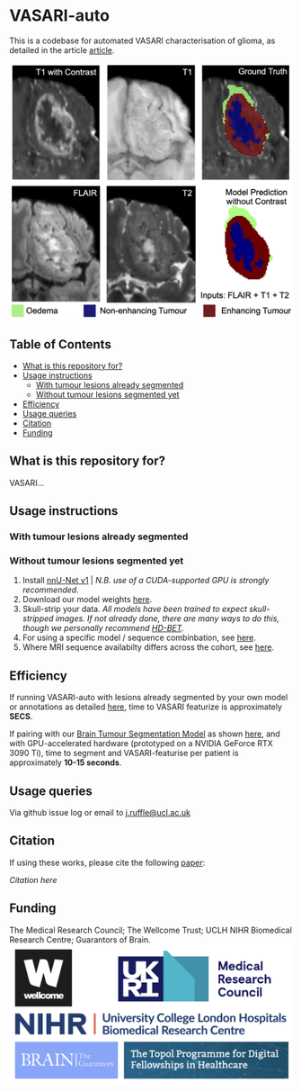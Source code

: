 # VASARI-auto
This is a codebase for automated VASARI characterisation of glioma, as detailed in the article [article](URL).

![Overview](assets/graphical_abstract.jpg)

## Table of Contents
- [What is this repository for?](#what-is-this-repository-for)
- [Usage instructions](#usage-instructions)
  -  [With tumour lesions already segmented](#with-tumour-lesions-already-segmented)
  -  [Without tumour lesions segmented yet](#without-tumour-lesions-segmented-yet)
- [Efficiency](#efficiency)
- [Usage queries](#usage-queries)
- [Citation](#citation)
- [Funding](#funding)

## What is this repository for?
VASARI...

## Usage instructions
### With tumour lesions already segmented

### Without tumour lesions segmented yet
1. Install [nnU-Net v1](https://github.com/MIC-DKFZ/nnUNet/tree/nnunetv1) | *N.B. use of a CUDA-supported GPU is strongly recommended.*
2. Download our model weights [here](https://doi.org/10.5281/zenodo.6782948).
3. Skull-strip your data. *All models have been trained to expect skull-stripped images. If not already done, there are many ways to do this, though we personally recommend [HD-BET](https://github.com/MIC-DKFZ/HD-BET).*
4. For using a specific model / sequence combinbation, see [here](#Using-a-specific-model--sequence-combination).
5. Where MRI sequence availabilty differs across the cohort, see [here](#with-variable-sequence-availability-across-your-cohort).


## Efficiency
If running VASARI-auto with lesions already segmented by your own model or annotations as detailed [here](#with-tumour-lesions-already-segmented), time to VASARI featurize is approximately **SECS**.

If pairing with our [Brain Tumour Segmentation Model]() as shown [here](#without-tumour-lesions-segmented-yet), and with GPU-accelerated hardware (prototyped on a NVIDIA GeForce RTX 3090 Ti), time to segment and VASARI-featurise per patient is approximately **10-15 seconds**.


## Usage queries
Via github issue log or email to j.ruffle@ucl.ac.uk

## Citation
If using these works, please cite the following [paper](URL):

*Citation here*

## Funding
The Medical Research Council; The Wellcome Trust; UCLH NIHR Biomedical Research Centre; Guarantors of Brain.
![funders](assets/funders.png)
